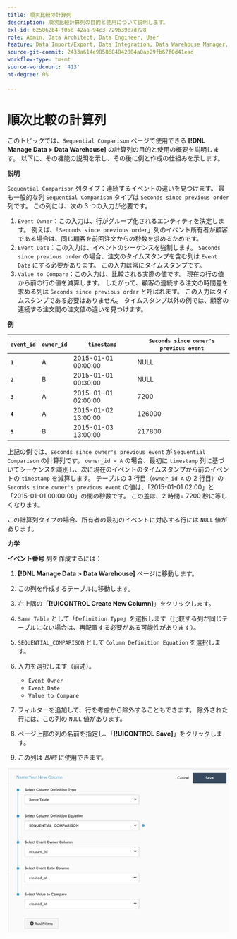 ```yaml
---
title: 順次比較の計算列
description: 順次比較計算列の目的と使用について説明します。
exl-id: 625062b4-f05d-42aa-94c3-729b39c7d728
role: Admin, Data Architect, Data Engineer, User
feature: Data Import/Export, Data Integration, Data Warehouse Manager, Commerce Tables
source-git-commit: 2433a614e9858684842804a0ae29fb67f0d41ead
workflow-type: tm+mt
source-wordcount: '413'
ht-degree: 0%

---
```


# 順次比較の計算列

このトピックでは、`Sequential Comparison` ページで使用できる **[!DNL Manage Data > Data Warehouse]** の計算列の目的と使用の概要を説明します。 以下に、その機能の説明を示し、その後に例と作成の仕組みを示します。

**説明**

`Sequential Comparison` 列タイプ：連続するイベントの違いを見つけます。 最も一般的な列 `Sequential Comparison` タイプは `Seconds since previous order` 列です。 この列には、次の 3 つの入力が必要です。

1. `Event Owner`：この入力は、行がグループ化されるエンティティを決定します。 例えば、「`Seconds since previous order`」列のイベント所有者が顧客である場合は、同じ顧客を前回注文からの秒数を求めるためです。
1. `Event Date`：この入力は、イベントのシーケンスを強制します。 `Seconds since previous order` の場合、注文のタイムスタンプを含む列は `Event Date` にする必要があります。 この入力は常にタイムスタンプです。
1. `Value to Compare`：この入力は、比較される実際の値です。 現在の行の値から前の行の値を減算します。 したがって、顧客の連続する注文の時間差を求める列は `Seconds since previous order` と呼ばれます。 この入力はタイムスタンプである必要はありません。 タイムスタンプ以外の例では、顧客の連続する注文間の注文値の違いを見つけます。

**例**

| **`event_id`** | **`owner_id`** | **`timestamp`** | **`Seconds since owner's previous event`** |
|--- |--- |--- |--- |
| **`1`** | A | 2015-01-01 00:00:00 | NULL |
| **`2`** | B | 2015-01-01 00:30:00 | NULL |
| **`3`** | A | 2015-01-01 02:00:00 | 7200 |
| **`4`** | A | 2015-01-02 13:00:00 | 126000 |
| **`5`** | B | 2015-01-03 13:00:00 | 217800 |

上記の例では、`Seconds since owner's previous event` が `Sequential Comparison` の計算列です。 `owner_id = A` の場合、最初に `timestamp` 列に基づいてシーケンスを識別し、次に現在のイベントのタイムスタンプから前のイベントの `timestamp` を減算します。 テーブルの 3 行目（`owner_id A` の 2 行目）の `Seconds since owner's previous event` の値は、「2015-01-01 02:00」と「2015-01-01 00:00:00」の間の秒数です。 この差は、2 時間= 7200 秒に等しくなります。

この計算列タイプの場合、所有者の最初のイベントに対応する行には `NULL` 値があります。

**力学**

**イベント番号** 列を作成するには：

1. **[!DNL Manage Data > Data Warehouse]** ページに移動します。

1. この列を作成するテーブルに移動します。

1. 右上隅の「**[!UICONTROL Create New Column]**」をクリックします。

1. `Same Table` として「`Definition Type`」を選択します（比較する列が同じテーブルにない場合は、再配置する必要がある可能性があります）。

1. `SEQUENTIAL_COMPARISON` として `Column Definition Equation` を選択します。

1. 入力を選択します（前述）。
   - `Event Owner`
   - `Event Date`
   - `Value to Compare`

1. フィルターを追加して、行を考慮から除外することもできます。 除外された行には、この列の `NULL` 値があります。

1. ページ上部の列の名前を指定し、「**[!UICONTROL Save]**」をクリックします。

1. この列は *即時* に使用できます。

![ 秒 ](../../assets/SEC_new.png)

